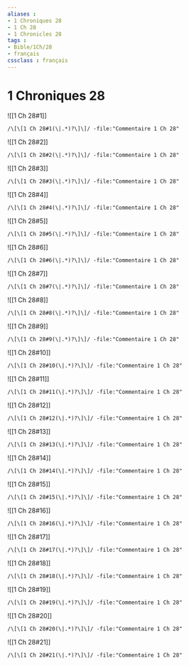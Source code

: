 ```yaml
---
aliases : 
- 1 Chroniques 28
- 1 Ch 28
- 1 Chronicles 28
tags : 
- Bible/1Ch/28
- français
cssclass : français
---
```


# 1 Chroniques 28

![[1 Ch 28#1]]

```query
/\[\[1 Ch 28#1(\|.*)?\]\]/ -file:"Commentaire 1 Ch 28"
```

![[1 Ch 28#2]]

```query
/\[\[1 Ch 28#2(\|.*)?\]\]/ -file:"Commentaire 1 Ch 28"
```

![[1 Ch 28#3]]

```query
/\[\[1 Ch 28#3(\|.*)?\]\]/ -file:"Commentaire 1 Ch 28"
```

![[1 Ch 28#4]]

```query
/\[\[1 Ch 28#4(\|.*)?\]\]/ -file:"Commentaire 1 Ch 28"
```

![[1 Ch 28#5]]

```query
/\[\[1 Ch 28#5(\|.*)?\]\]/ -file:"Commentaire 1 Ch 28"
```

![[1 Ch 28#6]]

```query
/\[\[1 Ch 28#6(\|.*)?\]\]/ -file:"Commentaire 1 Ch 28"
```

![[1 Ch 28#7]]

```query
/\[\[1 Ch 28#7(\|.*)?\]\]/ -file:"Commentaire 1 Ch 28"
```

![[1 Ch 28#8]]

```query
/\[\[1 Ch 28#8(\|.*)?\]\]/ -file:"Commentaire 1 Ch 28"
```

![[1 Ch 28#9]]

```query
/\[\[1 Ch 28#9(\|.*)?\]\]/ -file:"Commentaire 1 Ch 28"
```

![[1 Ch 28#10]]

```query
/\[\[1 Ch 28#10(\|.*)?\]\]/ -file:"Commentaire 1 Ch 28"
```

![[1 Ch 28#11]]

```query
/\[\[1 Ch 28#11(\|.*)?\]\]/ -file:"Commentaire 1 Ch 28"
```

![[1 Ch 28#12]]

```query
/\[\[1 Ch 28#12(\|.*)?\]\]/ -file:"Commentaire 1 Ch 28"
```

![[1 Ch 28#13]]

```query
/\[\[1 Ch 28#13(\|.*)?\]\]/ -file:"Commentaire 1 Ch 28"
```

![[1 Ch 28#14]]

```query
/\[\[1 Ch 28#14(\|.*)?\]\]/ -file:"Commentaire 1 Ch 28"
```

![[1 Ch 28#15]]

```query
/\[\[1 Ch 28#15(\|.*)?\]\]/ -file:"Commentaire 1 Ch 28"
```

![[1 Ch 28#16]]

```query
/\[\[1 Ch 28#16(\|.*)?\]\]/ -file:"Commentaire 1 Ch 28"
```

![[1 Ch 28#17]]

```query
/\[\[1 Ch 28#17(\|.*)?\]\]/ -file:"Commentaire 1 Ch 28"
```

![[1 Ch 28#18]]

```query
/\[\[1 Ch 28#18(\|.*)?\]\]/ -file:"Commentaire 1 Ch 28"
```

![[1 Ch 28#19]]

```query
/\[\[1 Ch 28#19(\|.*)?\]\]/ -file:"Commentaire 1 Ch 28"
```

![[1 Ch 28#20]]

```query
/\[\[1 Ch 28#20(\|.*)?\]\]/ -file:"Commentaire 1 Ch 28"
```

![[1 Ch 28#21]]

```query
/\[\[1 Ch 28#21(\|.*)?\]\]/ -file:"Commentaire 1 Ch 28"
```

